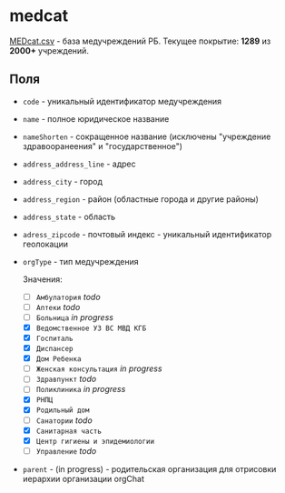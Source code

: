 # medcat

[MEDcat.csv](https://github.com/code4by/medcat/blob/main/medcat.csv) - база медучреждений РБ. Текущее покрытие: **1289** из **2000+** учреждений.

## Поля

- `code` - уникальный идентификатор медучреждения
- `name` - полное юридическое название
- `nameShorten` - сокращенное название (исключены "учреждение здравооранеения" и "государственное")
- `address_address_line`  - адрес
- `address_city` - город
- `address_region` - район (областные города и другие районы)
- `address_state` - область
- `adress_zipcode` - почтовый индекс - уникальный идентификатор геолокации
- `orgType` - тип медучреждения

  Значения:
    - [ ] `Амбулатория` _todo_
    - [ ] `Аптеки` _todo_
    - [ ] `Больница` _in progress_
    - [x] `Ведомственное УЗ ВС МВД КГБ`
    - [x] `Госпиталь`
    - [x] `Диспансер`
    - [x] `Дом Ребенка`
    - [ ] `Женская консультация` _in progress_
    - [ ] `Здравпункт` _todo_
    - [ ] `Поликлиника` _in progress_
    - [x] `РНПЦ`
    - [x] `Родильный дом`
    - [ ] `Санатории` _todo_
    - [x] `Санитарная часть`
    - [x] `Центр гигиены и эпидемиологии`
    - [ ] `Управление` _todo_

- `parent` - (in progress) - родительская организация для отрисовки иерархии организации orgChat 
